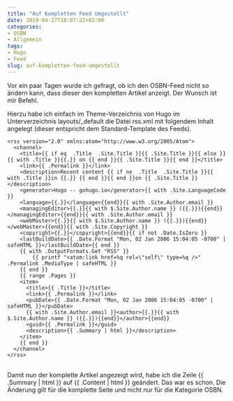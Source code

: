 ```yaml
---
title: "Auf Kompletten Feed Umgestellt"
date: 2019-04-27T18:07:22+02:00
categories:
- OSBN
- Allgemein
tags:
- Hugo
- Feed
slug: auf-kompletten-feed-umgestellt
---
```

Vor ein paar Tagen wurde ich gefragt, ob ich den OSBN-Feed nicht so ändern kann, dass dieser den kompletten Artikel anzeigt. Der Wunsch ist mir Befehl.

Hierzu habe ich einfach im Theme-Verzeichnis von Hugo im Unterverzeichnis layouts/_default die Datei rss.xml mit folgendem Inhalt angelegt (dieser entspricht dem Standard-Template des Feeds).

<pre class="line-numbers language-bash" style="white-space:pre-wrap;">
<code class="language-bash">&lt;rss version=&quot;2.0&quot; xmlns:atom=&quot;http://www.w3.org/2005/Atom&quot;&gt;
  &lt;channel&gt;
    &lt;title&gt;{{ if eq  .Title  .Site.Title }}{{ .Site.Title }}{{ else }}{{ with .Title }}{{.}} on {{ end }}{{ .Site.Title }}{{ end }}&lt;/title&gt;
    &lt;link&gt;{{ .Permalink }}&lt;/link&gt;
    &lt;description&gt;Recent content {{ if ne  .Title  .Site.Title }}{{ with .Title }}in {{.}} {{ end }}{{ end }}on {{ .Site.Title }}&lt;/description&gt;
    &lt;generator&gt;Hugo -- gohugo.io&lt;/generator&gt;{{ with .Site.LanguageCode }}
    &lt;language&gt;{{.}}&lt;/language&gt;{{end}}{{ with .Site.Author.email }}
    &lt;managingEditor&gt;{{.}}{{ with $.Site.Author.name }} ({{.}}){{end}}&lt;/managingEditor&gt;{{end}}{{ with .Site.Author.email }}
    &lt;webMaster&gt;{{.}}{{ with $.Site.Author.name }} ({{.}}){{end}}&lt;/webMaster&gt;{{end}}{{ with .Site.Copyright }}
    &lt;copyright&gt;{{.}}&lt;/copyright&gt;{{end}}{{ if not .Date.IsZero }}
    &lt;lastBuildDate&gt;{{ .Date.Format &quot;Mon, 02 Jan 2006 15:04:05 -0700&quot; | safeHTML }}&lt;/lastBuildDate&gt;{{ end }}
    {{ with .OutputFormats.Get &quot;RSS&quot; }}
        {{ printf &quot;&lt;atom:link href=%q rel=\&quot;self\&quot; type=%q /&gt;&quot; .Permalink .MediaType | safeHTML }}
    {{ end }}
    {{ range .Pages }}
    &lt;item&gt;
      &lt;title&gt;{{ .Title }}&lt;/title&gt;
      &lt;link&gt;{{ .Permalink }}&lt;/link&gt;
      &lt;pubDate&gt;{{ .Date.Format &quot;Mon, 02 Jan 2006 15:04:05 -0700&quot; | safeHTML }}&lt;/pubDate&gt;
      {{ with .Site.Author.email }}&lt;author&gt;{{.}}{{ with $.Site.Author.name }} ({{.}}){{end}}&lt;/author&gt;{{end}}
      &lt;guid&gt;{{ .Permalink }}&lt;/guid&gt;
      &lt;description&gt;{{ .Summary | html }}&lt;/description&gt;
    &lt;/item&gt;
    {{ end }}
  &lt;/channel&gt;
&lt;/rss&gt;
</code>
</pre>

Damit nun der komplette Artikel angezeigt wird, habe ich die Zeile <description>{{ .Summary | html }}</description> auf <description>{{ .Content | html }}</description> geändert. Das war es schon. Die Änderung gilt für die komplette Seite und nicht nur für die Kategorie OSBN.